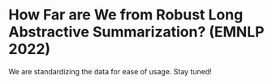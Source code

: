 # How Far are We from Robust Long Abstractive Summarization? (EMNLP 2022)

We are standardizing the data for ease of usage. Stay tuned! 
